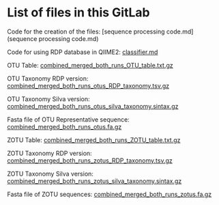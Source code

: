 # List of files in this GitLab

Code for the creation of the files: [sequence processing code.md](sequence processing code.md)

Code for using RDP database in QIIME2: [classifier.md](classifier.md)

OTU Table: [combined_merged_both_runs_OTU_table.txt.gz](combined_merged_both_runs_OTU_table.txt.gz)

OTU Taxonomy RDP version: [combined_merged_both_runs_otus_RDP_taxonomy.tsv.gz](combined_merged_both_runs_otus_RDP_taxonomy.tsv.gz)

OTU Taxonomy Silva version: [combined_merged_both_runs_otus_silva_taxonomy.sintax.gz](combined_merged_both_runs_otus_silva_taxonomy.sintax.gz)

Fasta file of OTU Representative sequence: [combined_merged_both_runs_otus.fa.gz](combined_merged_both_runs_otus.fa.gz)


ZOTU Table: [combined_merged_both_runs_ZOTU_table.txt.gz](combined_merged_both_runs_ZOTU_table.txt.gz)

ZOTU Taxonomy RDP version: [combined_merged_both_runs_zotus_RDP_taxonomy.tsv.gz](combined_merged_both_runs_zotus_RDP_taxonomy.tsv.gz)

ZOTU Taxonomy Silva version: [combined_merged_both_runs_zotus_silva_taxonomy.sintax.gz](combined_merged_both_runs_zotus_silva_taxonomy.sintax.gz)

Fasta file of ZOTU sequences: [combined_merged_both_runs_zotus.fa.gz](combined_merged_both_runs_zotus.fa.gz)

